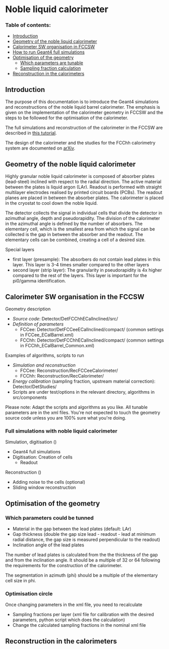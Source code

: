 # Noble liquid calorimeter

### Table of contents:
* [Introduction](#introduction)
* [Geometry of the noble liquid calorimeter](#ecal-geometry)
* [Calorimeter SW organisation in FCCSW](#code-where)
* [How to run Geant4 full simulations](#run-simulations)
* [Optimisation of the geometry](#optimisation)
  * [Which parameters are tunable](#parameters)
  * [Sampling fraction calculation](#sampling-fraction)
* [Reconstruction in the calorimeters](#reconstruction)

## Introduction

The purpose of this documentation is to introduce the Geant4 simulations and reconstructions of the noble liquid barrel calorimeter. The emphasis is given on the implementation of the calorimeter geometry in FCCSW and the steps to be followed for the optimisation of the calorimeter.

The full simulations and reconstruction of the calorimeter in the FCCSW are described in [this tutorial](https://hep-fcc.github.io/fcc-tutorials/full-detector-simulations/README.html).

The design of the calorimeter and the studies for the FCChh calorimetry system are documented on [arXiv](https://arxiv.org/abs/1912.09962).

## Geometry of the noble liquid calorimeter

Highly granular noble liquid calorimeter is composed of absorber plates (lead-steel) inclined with respect to the radial direction. The active material between the plates is liquid argon (LAr). Readout is performed with straight multilayer electrodes realised by printed circuit boards (PCBs). The readout planes are placed in between the absorber plates. The calorimeter is placed in the cryostat to cool down the noble liquid.

The detector collects the signal in individual cells that divide the detector in azimuthal angle, depth and pseudorapidity. The division of the calorimeter in the azimuthal angle is defined by the number of absorbers. The elementary cell, which is the smallest area from which the signal can be collected is the gap in between the absorber and the readout. The elementary cells can be combined, creating a cell of a desired size.

Special layers
- first layer (presample): The absorbers do not contain lead plates in this layer. This layer is 3-4 times smaller compared to the other layers
- second layer (strip layer): The granularity in pseudorapidity is 4x higher compared to the rest of the layers. This layer is important for the pi0/gamma identification.

## Calorimeter SW organisation in the FCCSW

Geometry description
- *Source code*: Detector/DetFCChhECalInclined/src/ 
- *Definition of parameters*
  - FCCee: Detector/DetFCCeeECalInclined/compact/ (common settings in FCCee_ECalBarrel.xml)
  - FCChh: Detector/DetFCChhECalInclined/compact/ (common settings in FCChh_ECalBarrel_Common.xml)

Examples of algorithms, scripts to run
- *Simulation and reconstruction*
   - FCCee: Reconstruction/RecFCCeeCalorimeter/
   - FCChh: Reconstruction/RecCalorimeter/
- *Energy calibration* (sampling fraction, upstream material correction): Detector/DetStudies/
- Scripts are under test/options in the relevant directory, algorithms in src/components
 
Please note: Adapt the scripts and algorithms as you like. All tunable parameters are in the xml files. You're not expected to touch the geometry source code unless you are 100\% sure what you're doing.

### Full simulations with noble liquid calorimeter

Simulation, digitisation ()
- Geant4 full simulations
- Digitisation: Creation of cells
  - Readout

Reconstruction ()
- Adding noise to the cells (optional)
- Sliding window reconstruction

## Optimisation of the geometry

### Which parameters could be tunned
- Material in the gap between the lead plates (default: LAr)
- Gap thickness (double the gap size lead - readout - lead at minimum radial distance, the gap size is measured perpendicular to the readout)
- Inclination angle of the lead plates

The number of lead plates is calculated from the the thickness of the gap and from the inclination angle. It should be a multiple of 32 or 64 following the requirements for the construction of the calorimeter.

The segmentation in azimuth (phi) should be a multiple of the elementary cell size in phi.

### Optimisation circle
Once changing parameters in the xml file, you need to recalculate
- Sampling fractions per layer (xml file for calibration with the desired parameters, python script which does the calculation)
- Change the calculated sampling fractions in the nominal xml file

## Reconstruction in the calorimeters
